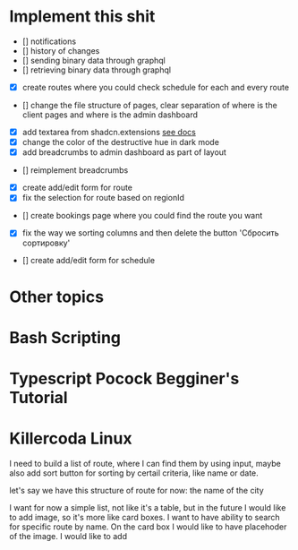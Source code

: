 # Implement this shit

- [] notifications
- [] history of changes
- [] sending binary data through graphql
- [] retrieving binary data through graphql
- [x] create routes where you could check schedule for each and every route
- [] change the file structure of pages, clear separation of where is the client pages and where is the admin dashboard
- [x] add textarea from shadcn.extensions [see docs](https://shadcnui-expansions.typeart.cc/docs/autosize-textarea)
- [x] change the color of the destructive hue in dark mode
- [x] add breadcrumbs to admin dashboard as part of layout
- []  reimplement breadcrumbs
- [x] create add/edit form for route
- [x] fix the selection for route based on regionId
- [] create bookings page where you could find the route you want
- [x] fix the way we sorting columns and then delete the button 'Сбросить сортировку'
- [] create add/edit form for schedule

# Other topics

# Bash Scripting
# Typescript Pocock Begginer's Tutorial
# Killercoda Linux

I need to build a list of route, where I can find them by using input, maybe also add sort button for sorting by certail criteria, like name or date.

let's say we have this structure of route for now: the name of the city

I want for now a simple list, not like it's a table, but in the future I would like to add image, so it's more like card boxes. I want to have ability to search for specific route by name. On the card box I would like to have placehoder of the image. I would like to add

